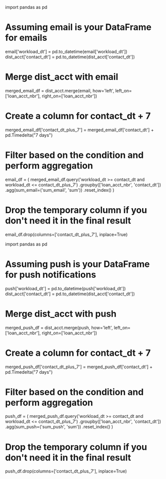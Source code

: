 import pandas as pd

# Assuming email is your DataFrame for emails
email['workload_dt'] = pd.to_datetime(email['workload_dt'])
dist_acct['contact_dt'] = pd.to_datetime(dist_acct['contact_dt'])

# Merge dist_acct with email
merged_email_df = dist_acct.merge(email, how='left', left_on=['loan_acct_nbr'], right_on=['loan_acct_nbr'])

# Create a column for contact_dt + 7
merged_email_df['contact_dt_plus_7'] = merged_email_df['contact_dt'] + pd.Timedelta("7 days")

# Filter based on the condition and perform aggregation
email_df = (
    merged_email_df.query('workload_dt >= contact_dt and workload_dt <= contact_dt_plus_7')
    .groupby(['loan_acct_nbr', 'contact_dt'])
    .agg(sum_email=('sum_email', 'sum'))
    .reset_index()
)

# Drop the temporary column if you don't need it in the final result
email_df.drop(columns=['contact_dt_plus_7'], inplace=True)

import pandas as pd

# Assuming push is your DataFrame for push notifications
push['workload_dt'] = pd.to_datetime(push['workload_dt'])
dist_acct['contact_dt'] = pd.to_datetime(dist_acct['contact_dt'])

# Merge dist_acct with push
merged_push_df = dist_acct.merge(push, how='left', left_on=['loan_acct_nbr'], right_on=['loan_acct_nbr'])

# Create a column for contact_dt + 7
merged_push_df['contact_dt_plus_7'] = merged_push_df['contact_dt'] + pd.Timedelta("7 days")

# Filter based on the condition and perform aggregation
push_df = (
    merged_push_df.query('workload_dt >= contact_dt and workload_dt <= contact_dt_plus_7')
    .groupby(['loan_acct_nbr', 'contact_dt'])
    .agg(sum_push=('sum_push', 'sum'))
    .reset_index()
)

# Drop the temporary column if you don't need it in the final result
push_df.drop(columns=['contact_dt_plus_7'], inplace=True)


